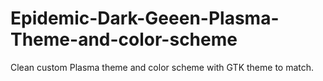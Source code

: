 # Epidemic-Dark-Geeen-Plasma-Theme-and-color-scheme
Clean custom Plasma theme and color scheme with GTK theme to match.
